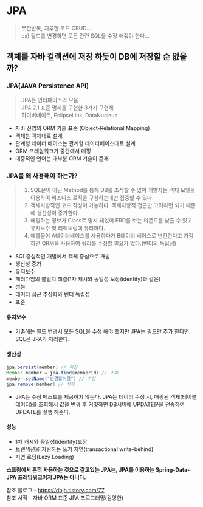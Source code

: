 # JPA

> 무한반복, 지루한 코드 CRUD...   
ex) 필드를 변경하면 모든 관련 SQL을 수정 해줘야 한다...  


## 객체를 자바 컬렉션에 저장 하듯이 DB에 저장할 순 없을까?

### JPA(JAVA Persistence API)
>JPA는 인터페이스의 모음   
JPA 2.1 표준 명세를 구현한 3가지 구현체   
하이버네이트, EclipseLink, DataNucleus
- 자바 진영의 ORM 기술 표준 (Object-Relational Mapping)
- 객체는 객체대로 설계
- 관계형 데이터 베이스는 관계형 데이터베이스대로 설계
- ORM 프레임워크가 중간에서 매핑
- 대중적인 언어는 대부분 ORM 기술이 존재

### JPA를 왜 사용해야 하는가?
> 1. SQL문이 아닌 Method를 통해 DB를 조작할 수 있어 개발자는 객체 모델을 이용하여 비즈니스 로직을 구성하는데만 집중할 수 있다.   
> 2. 객체지향적인 코드 작성이 가능하다. 객체지향적 접근만 고려하면 되기 때문에 생산성이 증가한다.   
> 3. 매핑하는 정보가 Class로 명시 돼있어 ERD를 보는 의존도를 낮출 수 있고 유지보수 및 리팩토링에 유리하다.   
> 4. 예를들어 A데이터베이스를 사용하다가 B데이터 베이스로 변환한다고 가정하면 ORM을 사용하여 쿼리를 수정할 필요가 없다.(벤더의 독립성)
- SQL중심적인 개발에서 객체 중심으로 개발
- 생산성 증가
- 유지보수
- 패러다임의 불일치 해결(1차 캐시와 동일성 보장(identity)과 같은)
- 성능
- 데이터 접근 추상화와 벤더 독립성
- 표준

#### 유지보수
- 기존에는 필드 변경시 모든 SQL을 수정 해야 했지만 JPA는 필드만 추가 한다면 SQL은 JPA가 처리한다.

#### 생산성
```JAVA
jpa.persist(member) // 저장
Member member = jpa.find(memberid) // 조회
member.setName("변경할이름") // 수정
jpa.remove(member) // 삭제
```
- JPA는 수정 메소드를 제공하지 않는다. JPA는 데이터 수정 시, 매핑된 객체(테이블 데이터)를 조회해서 값을 변경 후 커밋하면 DB서버에 UPDATE문을 전송하여 UPDATE를 실행 해준다.

#### 성능
- 1차 캐시와 동일성(identity)보장
- 트랜잭션을 지원하는 쓰기 지연(transactional write-behind)
- 지연 로딩(Lazy Loading)

**스프링에서 흔히 사용하는 것으로 갈고있는 JPA는, JPA를 이용하는 Spring-Data-JPA 프레임워크이지 JPA는 아니다.**

참조 블로그 - https://dbjh.tistory.com/77   
참조 서적 - 자바 ORM 표준 JPA 프로그래밍(김영한)




